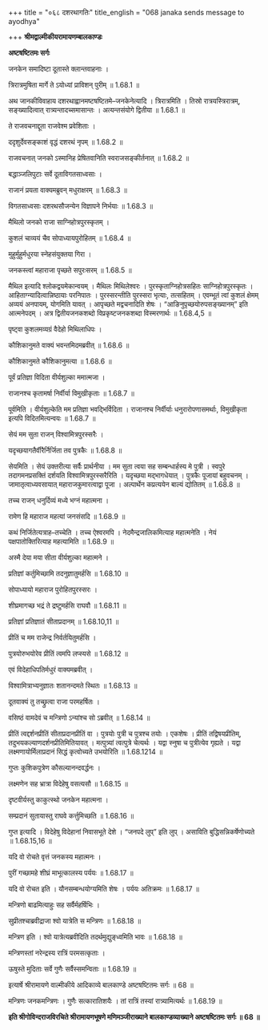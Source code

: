 +++
title = "०६८ दशरथागतिः"
title_english = "068 janaka sends message to ayodhya"

+++
**श्रीमद्वाल्मीकीयरामायणम्बालकाण्डः**

**अष्टषष्टितमः सर्गः**

जनकेन समादिष्टा दूतास्ते क्लान्तवाहनाः ।

त्रिरात्रमुषिता मार्गे ते ऽयोध्यां प्राविशन् पुरीम् ॥ 1.68.1 ॥

अथ जानकीविवाहाय दशरथाह्वानमष्टषष्टितमे–जनकेनेत्यादि । त्रिरात्रमिति । तिस्रो रात्रयस्त्रिरात्रम्, सङ्ख्यादित्वात् रात्र्यन्तादच्समासान्तः । अत्यन्तसंयोगे द्वितीया ॥ 1.68.1 ॥

ते राजवचनाद्दूता राजवेश्म प्रवेशिताः ।

ददृशुर्देवसङ्काशं वृद्धं दशरथं नृपम् ॥ 1.68.2 ॥

राजवचनात् जनको ऽस्मानिह प्रेषितवानिति स्वराजसङ्कीर्तनात् ॥ 1.68.2 ॥

बद्धाञ्जलिपुटाः सर्वे दूताविगतसाध्वसाः ।

राजानं प्रयता वाक्यमब्रुवन् मधुराक्षरम् ॥ 1.68.3 ॥

विगतसाध्वसाः दशरथसौजन्येन विज्ञापने निर्भयाः ॥ 1.68.3 ॥

मैथिलो जनको राजा साग्निहोत्रपुरस्कृतम् ।

कुशलं चाव्ययं चैव सोपाध्यायपुरोहितम् ॥ 1.68.4 ॥

मुहुर्मुहुर्मधुरया स्नेहसंयुक्तया गिरा ।

जनकस्त्वां महाराजा पृच्छते सपुरःसरम् ॥ 1.68.5 ॥

मैथिल इत्यादि श्लोकद्वयमेकान्वयम् । मैथिलः मिथिलेश्वरः । पुरस्कृताग्निहोत्रसहितः साग्निहोत्रपुरस्कृतः । आहिताग्न्यादित्वान्निष्ठायाः परनिपातः । पुरस्सरन्तीति पुरस्सरा भृत्याः, तत्सहितम् । एवम्भूतं त्वां कुशलं क्षेमम् अव्ययं अनपायम्, योगमिति यावत् । आपृच्छते मद्वचनादिति शेषः । “आङिनुपृच्छयोरुपसङ्ख्यानम्” इति आत्मनेपदम् । अत्र द्वितीयजनकशब्दो विप्रकृष्टजनकशब्दा विस्मरणार्थः ॥ 1.68.4,5 ॥

पृष्ट्वा कुशलमव्यग्रं वैदेहो मिथिलाधिपः ।

कौशिकानुमते वाक्यं भवन्तमिदमब्रवीत् ॥ 1.68.6 ॥

कौशिकानुमते कौशिकानुमत्या ॥ 1.68.6 ॥

पूर्वं प्रतिज्ञा विदिता वीर्यशुल्का ममात्मजा ।

राजानश्च कृतामर्षा निर्वीर्या विमुखीकृताः ॥ 1.68.7 ॥

पूर्वमिति । वीर्यशुल्केति मम प्रतिज्ञा भवद्भिर्विदिता । राजानश्च निर्वीर्याः धनुरारोपणासमर्थाः, विमुखीकृता इत्यपि विदितमित्यन्वयः ॥ 1.68.7 ॥

सेयं मम सुता राजन् विश्वामित्रपुरस्सरैः ।

यदृच्छयागतैर्वीरैर्निर्जिता तव पुत्रकैः ॥ 1.68.8 ॥

सेयमिति । सेयं उक्तरीत्या सर्वैः प्रार्थनीया । मम सुता त्वया सह सम्बन्धार्हस्य मे पुत्री । स्वपुरे तदागमनप्रसक्तिं दर्शयति विश्वामित्रपुरस्सरैरिति । यदृच्छया मद्भागधेयात् । पुत्रकैः पूजायां बहुवचनम् । जामातृत्वाध्यवसायात् महाराजकुमारत्वाद्वा पूजा । अल्पार्थेन कप्रत्ययेन बाल्यं द्योतितम् ॥ 1.68.8 ॥

तच्च राजन् धनुर्दिव्यं मध्ये भग्नं महात्मना ।

रामेण हि महाराज महत्यां जनसंसदि ॥ 1.68.9 ॥

कथं निर्जितेत्यत्राह–तच्चेति । तच्च ऐश्वरमपि । नेदमैन्द्रजालिकमित्याह महात्मनेति । नेयं पक्षपातोक्तिरित्याह महत्यामिति ॥ 1.68.9 ॥

अस्मै देया मया सीता वीर्यशुल्का महात्मने ।

प्रतिज्ञां कर्तुमिच्छामि तदनुज्ञातुमर्हसि ॥ 1.68.10 ॥

सोपाध्यायो महाराज पुरोहितपुरस्सरः ।

शीघ्रमागच्छ भद्रं ते द्रष्टुमर्हसि राघवौ ॥ 1.68.11 ॥

प्रतिज्ञां प्रतिज्ञातं सीताप्रदानम् ॥ 1.68.10,11 ॥

प्रीतिं च मम राजेन्द्र निर्वर्तयितुमर्हसि ।

पुत्रयोरुभयोरेव प्रीतिं त्वमपि लप्स्यसे ॥ 1.68.12 ॥

एवं विदेहाधिपतिर्मधुरं वाक्यमब्रवीत् ।

विश्वामित्राभ्यनुज्ञातः शतानन्दमते स्थितः ॥ 1.68.13 ॥

दूतवाक्यं तु तच्छ्रुत्वा राजा परमहर्षितः ।

वसिष्ठं वामदेवं च मन्त्रिणो ऽन्यांश्च सो ऽब्रवीत् ॥ 1.68.14 ॥

प्रीतिं त्वद्दर्शनप्रीतिं सीताप्रदानप्रीतिं वा । पुत्रयोः पुत्री च पुत्रश्च तयोः । एकशेषः । प्रीतिं तद्विषयप्रीतिम्, तदुभयकल्याणदर्शनप्रीतिमितियावत् । मत्पुत्र्यां त्वत्पुत्रे चेत्यर्थः । यद्वा स्नुषा च पुत्रीत्येव गृह्यते । यद्वा लक्ष्मणायोर्मिलाप्रदानं सिद्धं कृत्वोच्यते उभयोरिति ॥ 1.68.1214 ॥

गुप्तः कुशिकपुत्रेण कौसल्यानन्दवर्द्धनः ।

लक्ष्मणेन सह भ्रात्रा विदेहेषु वसत्यसौ ॥ 1.68.15 ॥

दृष्टवीर्यस्तु काकुत्स्थो जनकेन महात्मना ।

सम्प्रदानं सुतायास्तु राघवे कर्त्तुमिच्छति ॥ 1.68.16 ॥

गुप्त इत्यादि । विदेहेषु विदेहानां निवासभूते देशे । “जनपदे लुप्” इति लुप् । असाविति बुद्धिसन्निकर्षेणोच्यते ॥ 1.68.15,16 ॥

यदि वो रोचते वृत्तं जनकस्य महात्मनः ।

पुरीं गच्छामहे शीघ्रं माभूत्कालस्य पर्ययः ॥ 1.68.17 ॥

यदि वो रोचत इति । यौनसम्बन्धयोग्यमिति शेषः । पर्ययः अतिक्रमः ॥ 1.68.17 ॥

मन्त्रिणो बाढमित्याहुः सह सर्वैर्महर्षिभिः ।

सुप्रीतश्चाब्रवीद्राजा श्वो यात्रेति स मन्त्रिणः ॥ 1.68.18 ॥

मन्त्रिण इति । श्वो यात्रेत्यब्रवीदिति तदर्थमुद्युङ्ध्वमिति भावः ॥ 1.68.18 ॥

मन्त्रिणस्तां नरेन्द्रस्य रात्रिं परमसत्कृताः ।

ऊषुस्ते मुदिताः सर्वे गुणैः सर्वैस्समन्विताः ॥ 1.68.19 ॥

इत्यार्षे श्रीरामायणे वाल्मीकीये आदिकाव्ये बालकाण्डे अष्टषष्टितमः सर्गः ॥ 68 ॥

मन्त्रिणः जनकमन्त्रिणः । गुणैः सत्कारातिशयैः । तां रात्रिं तस्यां रात्र्यामित्यर्थः ॥ 1.68.19 ॥

**इति श्रीगोविन्दराजविरचिते श्रीरामायणभूषणे मणिमञ्जीराख्याने बालकाण्डव्याख्याने अष्टषष्टितमः सर्गः ॥ 68 ॥**
